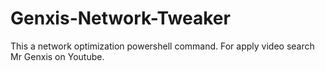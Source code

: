 # Genxis-Network-Tweaker
This a network optimization powershell command. For apply video search Mr Genxis on Youtube.
